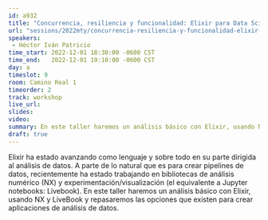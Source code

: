 ```yaml
---
id: a932
title: "Concurrencia, resiliencia y funcionalidad: Elixir para Data Science"
url: "sessions/2022mty/concurrencia-resiliencia-y-funcionalidad-elixir-para-datascience"
speakers:
 - Héctor Iván Patricio
time_start: 2022-12-01 18:30:00 -0600 CST
time_end:   2022-12-01 19:10:00 -0600 CST
day: a
timeslot: 9
room: Camino Real 1
timeorder: 2
track: workshop
live_url: 
slides: 
video: 
summary: En este taller haremos un análisis básico con Elixir, usando NX y LiveBook y repasaremos las opciones que existen para crear aplicaciones de análisis de datos.
draft: true
---
```


Elixir ha estado avanzando como lenguaje y sobre todo en su parte dirigida al análisis de datos. A parte de lo natural que es para crear pipelines de datos, recientemente ha estado trabajando en bibliotecas de análisis numérico (NX) y experimentación/visualización (el equivalente a Jupyter notebooks: Livebook). En este taller haremos un análisis básico con Elixir, usando NX y LiveBook y repasaremos las opciones que existen para crear aplicaciones de análisis de datos.